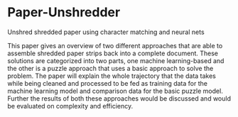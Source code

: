 # Paper-Unshredder
Unshred shredded paper using character matching and neural nets


This paper gives an overview of two different approaches that are able to assemble shredded paper strips back into a complete document. These solutions are categorized into two parts, one machine learning-based and the other is a puzzle approach that uses a basic approach to solve the problem. The paper will explain the whole trajectory that the data takes while being cleaned and processed to be fed as training data for the machine learning model and comparison data for the basic puzzle model. Further the results of both these approaches would be discussed and would be evaluated on complexity and efficiency.
